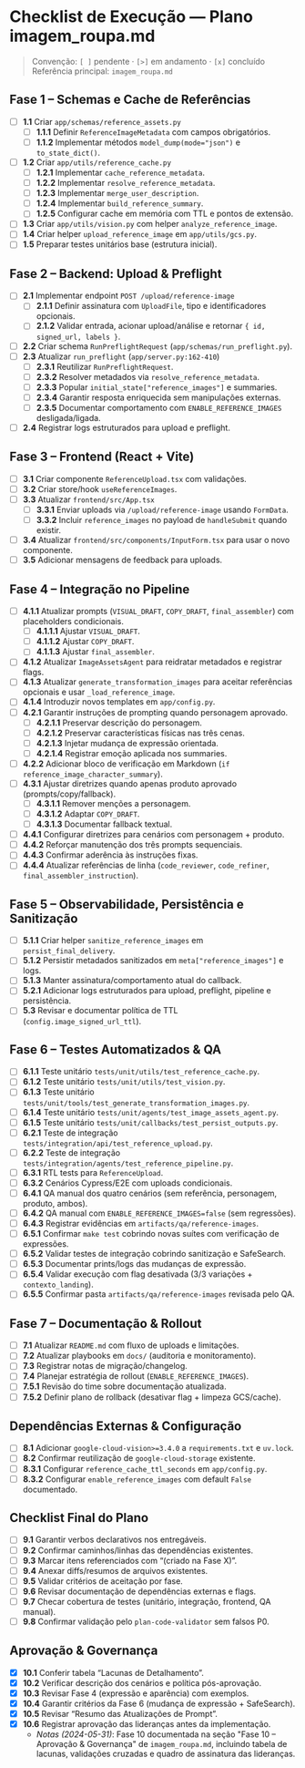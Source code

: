 # Checklist de Execução — Plano imagem_roupa.md

> Convenção: `[ ]` pendente · `[>]` em andamento · `[x]` concluído  
> Referência principal: `imagem_roupa.md`

## Fase 1 – Schemas e Cache de Referências
- [ ] **1.1** Criar `app/schemas/reference_assets.py`
  - [ ] **1.1.1** Definir `ReferenceImageMetadata` com campos obrigatórios.
  - [ ] **1.1.2** Implementar métodos `model_dump(mode="json")` e `to_state_dict()`.
- [ ] **1.2** Criar `app/utils/reference_cache.py`
  - [ ] **1.2.1** Implementar `cache_reference_metadata`.
  - [ ] **1.2.2** Implementar `resolve_reference_metadata`.
  - [ ] **1.2.3** Implementar `merge_user_description`.
  - [ ] **1.2.4** Implementar `build_reference_summary`.
  - [ ] **1.2.5** Configurar cache em memória com TTL e pontos de extensão.
- [ ] **1.3** Criar `app/utils/vision.py` com helper `analyze_reference_image`.
- [ ] **1.4** Criar helper `upload_reference_image` em `app/utils/gcs.py`.
- [ ] **1.5** Preparar testes unitários base (estrutura inicial).

## Fase 2 – Backend: Upload & Preflight
- [ ] **2.1** Implementar endpoint `POST /upload/reference-image`
  - [ ] **2.1.1** Definir assinatura com `UploadFile`, tipo e identificadores opcionais.
  - [ ] **2.1.2** Validar entrada, acionar upload/análise e retornar `{ id, signed_url, labels }`.
- [ ] **2.2** Criar schema `RunPreflightRequest` (`app/schemas/run_preflight.py`).
- [ ] **2.3** Atualizar `run_preflight` (`app/server.py:162-410`)
  - [ ] **2.3.1** Reutilizar `RunPreflightRequest`.
  - [ ] **2.3.2** Resolver metadados via `resolve_reference_metadata`.
  - [ ] **2.3.3** Popular `initial_state["reference_images"]` e summaries.
  - [ ] **2.3.4** Garantir resposta enriquecida sem manipulações externas.
  - [ ] **2.3.5** Documentar comportamento com `ENABLE_REFERENCE_IMAGES` desligada/ligada.
- [ ] **2.4** Registrar logs estruturados para upload e preflight.

## Fase 3 – Frontend (React + Vite)
- [ ] **3.1** Criar componente `ReferenceUpload.tsx` com validações.
- [ ] **3.2** Criar store/hook `useReferenceImages`.
- [ ] **3.3** Atualizar `frontend/src/App.tsx`
  - [ ] **3.3.1** Enviar uploads via `/upload/reference-image` usando `FormData`.
  - [ ] **3.3.2** Incluir `reference_images` no payload de `handleSubmit` quando existir.
- [ ] **3.4** Atualizar `frontend/src/components/InputForm.tsx` para usar o novo componente.
- [ ] **3.5** Adicionar mensagens de feedback para uploads.

## Fase 4 – Integração no Pipeline
- [ ] **4.1.1** Atualizar prompts (`VISUAL_DRAFT`, `COPY_DRAFT`, `final_assembler`) com placeholders condicionais.
  - [ ] **4.1.1.1** Ajustar `VISUAL_DRAFT`.
  - [ ] **4.1.1.2** Ajustar `COPY_DRAFT`.
  - [ ] **4.1.1.3** Ajustar `final_assembler`.
- [ ] **4.1.2** Atualizar `ImageAssetsAgent` para reidratar metadados e registrar flags.
- [ ] **4.1.3** Atualizar `generate_transformation_images` para aceitar referências opcionais e usar `_load_reference_image`.
- [ ] **4.1.4** Introduzir novos templates em `app/config.py`.
- [ ] **4.2.1** Garantir instruções de prompting quando personagem aprovado.
  - [ ] **4.2.1.1** Preservar descrição do personagem.
  - [ ] **4.2.1.2** Preservar características físicas nas três cenas.
  - [ ] **4.2.1.3** Injetar mudança de expressão orientada.
  - [ ] **4.2.1.4** Registrar emoção aplicada nos summaries.
- [ ] **4.2.2** Adicionar bloco de verificação em Markdown (`if reference_image_character_summary`).
- [ ] **4.3.1** Ajustar diretrizes quando apenas produto aprovado (prompts/copy/fallback).
  - [ ] **4.3.1.1** Remover menções a personagem.
  - [ ] **4.3.1.2** Adaptar `COPY_DRAFT`.
  - [ ] **4.3.1.3** Documentar fallback textual.
- [ ] **4.4.1** Configurar diretrizes para cenários com personagem + produto.
- [ ] **4.4.2** Reforçar manutenção dos três prompts sequenciais.
- [ ] **4.4.3** Confirmar aderência às instruções fixas.
- [ ] **4.4.4** Atualizar referências de linha (`code_reviewer`, `code_refiner`, `final_assembler_instruction`).

## Fase 5 – Observabilidade, Persistência e Sanitização
- [ ] **5.1.1** Criar helper `sanitize_reference_images` em `persist_final_delivery`.
- [ ] **5.1.2** Persistir metadados sanitizados em `meta["reference_images"]` e logs.
- [ ] **5.1.3** Manter assinatura/comportamento atual do callback.
- [ ] **5.2.1** Adicionar logs estruturados para upload, preflight, pipeline e persistência.
- [ ] **5.3** Revisar e documentar política de TTL (`config.image_signed_url_ttl`).

## Fase 6 – Testes Automatizados & QA
- [ ] **6.1.1** Teste unitário `tests/unit/utils/test_reference_cache.py`.
- [ ] **6.1.2** Teste unitário `tests/unit/utils/test_vision.py`.
- [ ] **6.1.3** Teste unitário `tests/unit/tools/test_generate_transformation_images.py`.
- [ ] **6.1.4** Teste unitário `tests/unit/agents/test_image_assets_agent.py`.
- [ ] **6.1.5** Teste unitário `tests/unit/callbacks/test_persist_outputs.py`.
- [ ] **6.2.1** Teste de integração `tests/integration/api/test_reference_upload.py`.
- [ ] **6.2.2** Teste de integração `tests/integration/agents/test_reference_pipeline.py`.
- [ ] **6.3.1** RTL tests para `ReferenceUpload`.
- [ ] **6.3.2** Cenários Cypress/E2E com uploads condicionais.
- [ ] **6.4.1** QA manual dos quatro cenários (sem referência, personagem, produto, ambos).
- [ ] **6.4.2** QA manual com `ENABLE_REFERENCE_IMAGES=false` (sem regressões).
- [ ] **6.4.3** Registrar evidências em `artifacts/qa/reference-images`.
- [ ] **6.5.1** Confirmar `make test` cobrindo novas suítes com verificação de expressões.
- [ ] **6.5.2** Validar testes de integração cobrindo sanitização e SafeSearch.
- [ ] **6.5.3** Documentar prints/logs das mudanças de expressão.
- [ ] **6.5.4** Validar execução com flag desativada (3/3 variações + `contexto_landing`).
- [ ] **6.5.5** Confirmar pasta `artifacts/qa/reference-images` revisada pelo QA.

## Fase 7 – Documentação & Rollout
- [ ] **7.1** Atualizar `README.md` com fluxo de uploads e limitações.
- [ ] **7.2** Atualizar playbooks em `docs/` (auditoria e monitoramento).
- [ ] **7.3** Registrar notas de migração/changelog.
- [ ] **7.4** Planejar estratégia de rollout (`ENABLE_REFERENCE_IMAGES`).
- [ ] **7.5.1** Revisão do time sobre documentação atualizada.
- [ ] **7.5.2** Definir plano de rollback (desativar flag + limpeza GCS/cache).

## Dependências Externas & Configuração
- [ ] **8.1** Adicionar `google-cloud-vision>=3.4.0` a `requirements.txt` e `uv.lock`.
- [ ] **8.2** Confirmar reutilização de `google-cloud-storage` existente.
- [ ] **8.3.1** Configurar `reference_cache_ttl_seconds` em `app/config.py`.
- [ ] **8.3.2** Configurar `enable_reference_images` com default `False` documentado.

## Checklist Final do Plano
- [ ] **9.1** Garantir verbos declarativos nos entregáveis.
- [ ] **9.2** Confirmar caminhos/linhas das dependências existentes.
- [ ] **9.3** Marcar itens referenciados com “(criado na Fase X)”.
- [ ] **9.4** Anexar diffs/resumos de arquivos existentes.
- [ ] **9.5** Validar critérios de aceitação por fase.
- [ ] **9.6** Revisar documentação de dependências externas e flags.
- [ ] **9.7** Checar cobertura de testes (unitário, integração, frontend, QA manual).
- [ ] **9.8** Confirmar validação pelo `plan-code-validator` sem falsos P0.

## Aprovação & Governança
- [x] **10.1** Conferir tabela “Lacunas de Detalhamento”.
- [x] **10.2** Verificar descrição dos cenários e política pós-aprovação.
- [x] **10.3** Revisar Fase 4 (expressão e aparência) com exemplos.
- [x] **10.4** Garantir critérios da Fase 6 (mudança de expressão + SafeSearch).
- [x] **10.5** Revisar “Resumo das Atualizações de Prompt”.
- [x] **10.6** Registrar aprovação das lideranças antes da implementação.
  - _Notas (2024-05-31)_: Fase 10 documentada na seção "Fase 10 – Aprovação & Governança" de `imagem_roupa.md`, incluindo tabela de lacunas, validações cruzadas e quadro de assinatura das lideranças.

